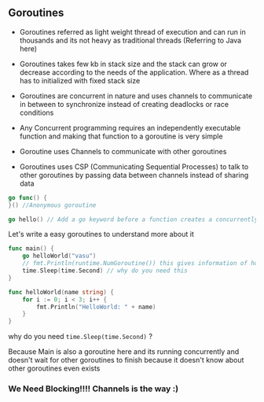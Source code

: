 Goroutines
--- 
* Goroutines referred as light weight thread of execution and can run in thousands and its not heavy as 
traditional threads (Referring to Java here)

* Goroutines takes few kb in stack size and the stack can grow or decrease according to the needs of the application.
Where as a thread has to initialized with fixed stack size

* Goroutines are concurrent in nature and uses channels to communicate in between to synchronize instead of creating deadlocks or race conditions

* Any Concurrent programming requires an independently executable function and making that function to a goroutine is very simple

* Goroutine uses Channels to communicate with other goroutines 

* Goroutines uses CSP (Communicating Sequential Processes) to talk to other goroutines by passing data between channels instead of sharing data
```go
go func() {
}() //Anonymous goroutine

go hello() // Add a go keyword before a function creates a concurrently running goroutine
```

Let's write a easy goroutines to understand more about it

```go
func main() {
	go helloWorld("vasu")
	// fmt.Println(runtime.NumGoroutine()) this gives information of how many goroutines exists at that point
	time.Sleep(time.Second) // why do you need this
}

func helloWorld(name string) {
	for i := 0; i < 3; i++ {
		fmt.Println("HelloWorld: " + name)
	}
}
```

why do you need `time.Sleep(time.Second)` ?

Because Main is also a goroutine here and its running concurrently and doesn't wait for other goroutines to finish because it 
doesn't know about other goroutines even exists

### We Need Blocking!!!! Channels is the way :)


